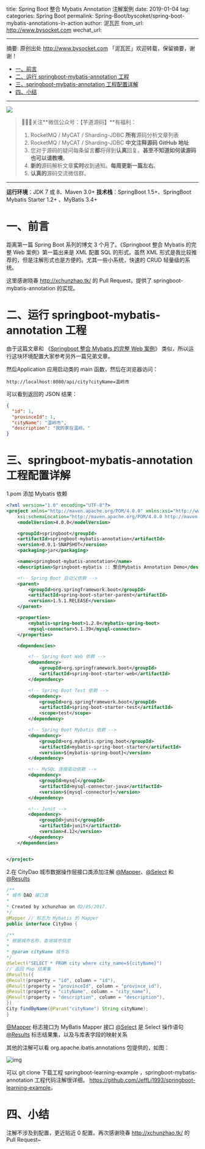 title: Spring Boot 整合 Mybatis Annotation 注解案例
date: 2019-01-04
tag:
categories: Spring Boot
permalink: Spring-Boot/byscoket/spring-boot-mybatis-annotations-in-action
author: 泥瓦匠
from_url: http://www.bysocket.com
wechat_url:

-------

摘要: 原创出处 http://www.bysocket.com 「泥瓦匠」欢迎转载，保留摘要，谢谢！

- [一、前言](http://www.iocoder.cn/Spring-Boot/byscoket/spring-boot-mybatis-annotations-in-action/)
- [二、运行 springboot-mybatis-annotation 工程](http://www.iocoder.cn/Spring-Boot/byscoket/spring-boot-mybatis-annotations-in-action/)
- [三、springboot-mybatis-annotation 工程配置详解](http://www.iocoder.cn/Spring-Boot/byscoket/spring-boot-mybatis-annotations-in-action/)
- [四、小结](http://www.iocoder.cn/Spring-Boot/byscoket/spring-boot-mybatis-annotations-in-action/)

-------

![](http://www.iocoder.cn/images/common/wechat_mp_2017_07_31.jpg)

> 🙂🙂🙂关注**微信公众号：【芋道源码】**有福利：
> 1. RocketMQ / MyCAT / Sharding-JDBC **所有**源码分析文章列表
> 2. RocketMQ / MyCAT / Sharding-JDBC **中文注释源码 GitHub 地址**
> 3. 您对于源码的疑问每条留言**都**将得到**认真**回复。**甚至不知道如何读源码也可以请教噢**。
> 4. **新的**源码解析文章**实时**收到通知。**每周更新一篇左右**。
> 5. **认真的**源码交流微信群。

-------

**运行环境**：JDK 7 或 8、Maven 3.0+
**技术栈**：SpringBoot 1.5+、SpringBoot Mybatis Starter 1.2+ 、MyBatis 3.4+

# 一、前言

距离第一篇 Spring Boot 系列的博文 3 个月了。《Springboot 整合 Mybatis 的完整 Web 案例》第一篇出来是 XML 配置 SQL 的形式。虽然 XML 形式是我比较推荐的，但是注解形式也是方便的。尤其一些小系统，快速的 CRUD 轻量级的系统。

这里感谢晓春 <http://xchunzhao.tk/> 的 Pull Request，提供了 springboot-mybatis-annotation 的实现。

# 二、运行 springboot-mybatis-annotation 工程

由于这篇文章和 《[Springboot 整合 Mybatis 的完整 Web 案例](http://www.iocoder.cn/Spring-Boot/bysocket/spring-boot-mybatis-with-web-in-action?self)》 类似，所以运行这块环境配置大家参考另外一篇兄弟文章。

然后Application 应用启动类的 main 函数，然后在浏览器访问：

```Shell
http://localhost:8080/api/city?cityName=温岭市
```

可以看到返回的 JSON 结果：

```Json
{
  "id": 1,
  "provinceId": 1,
  "cityName": "温岭市",
  "description": "我的家在温岭。"
}
```

# 三、springboot-mybatis-annotation 工程配置详解

1.pom 添加 Mybatis 依赖

```Xml
<?xml version="1.0" encoding="UTF-8"?>
<project xmlns="http://maven.apache.org/POM/4.0.0" xmlns:xsi="http://www.w3.org/2001/XMLSchema-instance"
    xsi:schemaLocation="http://maven.apache.org/POM/4.0.0 http://maven.apache.org/xsd/maven-4.0.0.xsd">
    <modelVersion>4.0.0</modelVersion>

    <groupId>springboot</groupId>
    <artifactId>springboot-mybatis-annotation</artifactId>
    <version>0.0.1-SNAPSHOT</version>
    <packaging>jar</packaging>

    <name>springboot-mybatis-annotation</name>
    <description>Springboot-mybatis :: 整合Mybatis Annotation Demo</description>

    <!-- Spring Boot 启动父依赖 -->
    <parent>
        <groupId>org.springframework.boot</groupId>
        <artifactId>spring-boot-starter-parent</artifactId>
        <version>1.5.1.RELEASE</version>
    </parent>

    <properties>
        <mybatis-spring-boot>1.2.0</mybatis-spring-boot>
        <mysql-connector>5.1.39</mysql-connector>
    </properties>

    <dependencies>

        <!-- Spring Boot Web 依赖 -->
        <dependency>
            <groupId>org.springframework.boot</groupId>
            <artifactId>spring-boot-starter-web</artifactId>
        </dependency>

        <!-- Spring Boot Test 依赖 -->
        <dependency>
            <groupId>org.springframework.boot</groupId>
            <artifactId>spring-boot-starter-test</artifactId>
            <scope>test</scope>
        </dependency>

        <!-- Spring Boot Mybatis 依赖 -->
        <dependency>
            <groupId>org.mybatis.spring.boot</groupId>
            <artifactId>mybatis-spring-boot-starter</artifactId>
            <version>${mybatis-spring-boot}</version>
        </dependency>

        <!-- MySQL 连接驱动依赖 -->
        <dependency>
            <groupId>mysql</groupId>
            <artifactId>mysql-connector-java</artifactId>
            <version>${mysql-connector}</version>
        </dependency>

        <!-- Junit -->
        <dependency>
            <groupId>junit</groupId>
            <artifactId>junit</artifactId>
            <version>4.12</version>
        </dependency>
    </dependencies>


</project>
```

2.在 CityDao 城市数据操作层接口类添加注解 [@Mapper](https://github.com/Mapper)、[@Select](https://github.com/Select) 和 [@Results](https://github.com/Results)

```java
/**
* 城市 DAO 接口类
*
* Created by xchunzhao on 02/05/2017.
*/
@Mapper // 标志为 Mybatis 的 Mapper
public interface CityDao {

/**
* 根据城市名称，查询城市信息
*
* @param cityName 城市名
*/
@Select("SELECT * FROM city where city_name=${cityName}")
// 返回 Map 结果集
@Results({
@Result(property = "id", column = "id"),
@Result(property = "provinceId", column = "province_id"),
@Result(property = "cityName", column = "city_name"),
@Result(property = "description", column = "description"),
})
City findByName(@Param("cityName") String cityName);
}
```

[@Mapper](https://github.com/Mapper) 标志接口为 MyBatis Mapper 接口
[@Select](https://github.com/Select) 是 Select 操作语句
[@Results](https://github.com/Results) 标志结果集，以及与库表字段的映射关系

其他的注解可以看 org.apache.ibatis.annotations 包提供的，如图：

![img](https://www.bysocket.com/wp-content/uploads/2017/05/WX20170511-143439.png)

可以 git clone 下载工程 springboot-learning-example ，springboot-mybatis-annotation 工程代码注解很详细。 <https://github.com/JeffLi1993/springboot-learning-example>。

# 四、小结

注解不涉及到配置，更近贴近 0 配置。再次感谢晓春 <http://xchunzhao.tk/> 的 Pull Request~